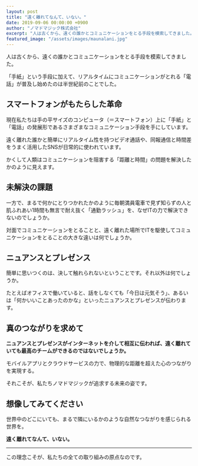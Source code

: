 ```yaml
---
layout: post
title: "遠く離れてなんて、いない。"
date: 2019-09-06 00:00:00 +0900
author: "ノマドマジック株式会社"
excerpt: "人は古くから、遠くの誰かとコミュニケーションをとる手段を模索してきました。現代のITの力で、距離と時間の問題を真に解決できるのでしょうか。"
featured_image: "/assets/images/maunalani.jpg"
---
```


人は古くから、遠くの誰かとコミュニケーションをとる手段を模索してきました。

「手紙」という手段に加えて、リアルタイムにコミュニケーションがとれる「電話」が普及し始めたのは半世紀前のことでした。

## スマートフォンがもたらした革命

現在私たちは手の平サイズのコンピュータ（＝スマートフォン）上に「手紙」と「電話」の発展形であるさまざまなコミュニケーション手段を手にしています。

遠く離れた誰かと簡単にリアルタイム性を持つビデオ通話や、同報通信と時間差をうまく活用したSNSが日常的に使われています。

かくして人類はコミュニケーションを阻害する「距離と時間」の問題を解決したかのように見えます。

## 未解決の課題

一方で、まるで何かにとりつかれたかのように毎朝満員電車で見ず知らずの人と肌ふれあい1時間も無言で耐え抜く「通勤ラッシュ」を、なぜITの力で解決できないのでしょうか。

対面でコミュニケーションをとることと、遠く離れた場所でITを駆使してコミュニケーションをとることの大きな違いは何でしょうか。

## ニュアンスとプレゼンス

簡単に思いつくのは、決して触れられないということです。それ以外は何でしょうか。

たとえばオフィスで働いていると、話をしなくても「今日は元気そう」、あるいは「何かいいことあったのかな」といったニュアンスとプレゼンスが伝わります。

## 真のつながりを求めて

**ニュアンスとプレゼンスがインターネットを介して相互に伝われば、遠く離れていても最高のチームができるのではないでしょうか。**

モバイルアプリとクラウドサービスの力で、物理的な距離を超えた心のつながりを実現する。

それこそが、私たちノマドマジックが追求する未来の姿です。

## 想像してみてください

世界中のどこにいても、まるで隣にいるかのような自然なつながりを感じられる世界を。

**遠く離れてなんて、いない。**

---

この理念こそが、私たちの全ての取り組みの原点なのです。 